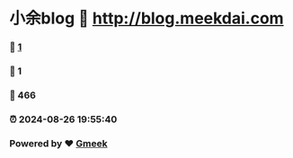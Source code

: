 # 小余blog :link: http://blog.meekdai.com 
### :page_facing_up: [1](http://blog.meekdai.com/tag.html) 
### :speech_balloon: 1 
### :hibiscus: 466 
### :alarm_clock: 2024-08-26 19:55:40 
### Powered by :heart: [Gmeek](https://github.com/Meekdai/Gmeek)
